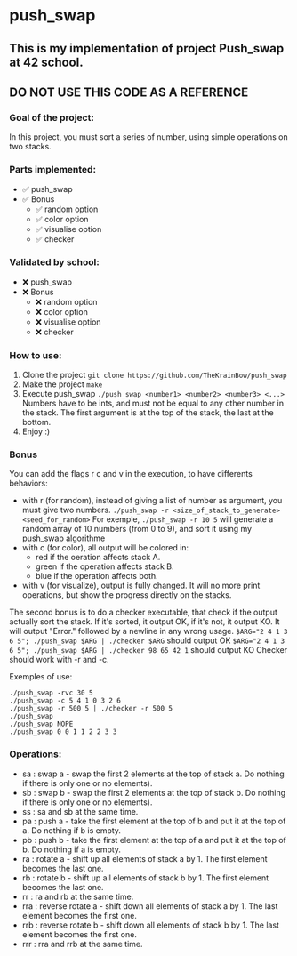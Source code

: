 # push_swap
## This is my implementation of project Push_swap at 42 school.
## DO NOT USE THIS CODE AS A REFERENCE

### Goal of the project:
In this project, you must sort a series of number, using simple operations on two stacks.

### Parts implemented:
- ✅ push_swap
- ✅ Bonus
  - ✅ random option
  - ✅ color option
  - ✅ visualise option
  - ✅ checker

### Validated by school:
- ❌ push_swap
- ❌ Bonus
  - ❌ random option
  - ❌ color option
  - ❌ visualise option
  - ❌ checker
  
### How to use:
1. Clone the project
  ```git clone https://github.com/TheKrainBow/push_swap```
2. Make the project
  ```make```
3. Execute push_swap
  ```./push_swap <number1> <number2> <number3> <...>```
  Numbers have to be ints, and must not be equal to any other number in the stack.
  The first argument is at the top of the stack, the last at the bottom.
4. Enjoy :)

### Bonus
You can add the flags r c and v in the execution, to have differents behaviors:
- with r (for random), instead of giving a list of number as argument, you must give two numbers.
```./push_swap -r <size_of_stack_to_generate> <seed_for_random>```
For exemple, ```./push_swap -r 10 5``` will generate a random array of 10 numbers (from 0 to 9), and sort it using my push_swap algorithme
- with c (for color), all output will be colored in:
    - red if the oeration affects stack A.
    - green if the operation affects stack B.
    - blue if the operation affects both.
- with v (for visualize), output is fully changed. It will no more print operations, but show the progress directly on the stacks.

The second bonus is to do a checker executable, that check if the output actually sort the stack.
If it's sorted, it output OK, if it's not, it output KO.
It will output "Error." followed by a newline in any wrong usage.
```$ARG="2 4 1 3 6 5"; ./push_swap $ARG | ./checker $ARG``` should output OK
```$ARG="2 4 1 3 6 5"; ./push_swap $ARG | ./checker 98 65 42 1``` should output KO
Checker should work with -r and -c.

Exemples of use:
```
./push_swap -rvc 30 5
./push_swap -c 5 4 1 0 3 2 6
./push_swap -r 500 5 | ./checker -r 500 5
./push_swap
./push_swap NOPE
./push_swap 0 0 1 1 2 2 3 3
```

### Operations:
- sa : swap a - swap the first 2 elements at the top of stack a. Do nothing if there is only one or no elements).
- sb : swap b - swap the first 2 elements at the top of stack b. Do nothing if there is only one or no elements).
- ss : sa and sb at the same time.
- pa : push a - take the first element at the top of b and put it at the top of a. Do nothing if b is empty.
- pb : push b - take the first element at the top of a and put it at the top of b. Do nothing if a is empty.
- ra : rotate a - shift up all elements of stack a by 1. The first element becomes the last one.
- rb : rotate b - shift up all elements of stack b by 1. The first element becomes the last one.
- rr : ra and rb at the same time.
- rra : reverse rotate a - shift down all elements of stack a by 1. The last element becomes the first one.
- rrb : reverse rotate b - shift down all elements of stack b by 1. The last element becomes the first one.
- rrr : rra and rrb at the same time.
